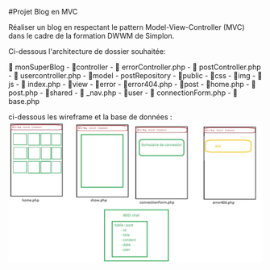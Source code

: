 #Projet Blog en MVC

Réaliser un blog en respectant le pattern Model-View-Controller (MVC) dans le cadre de la formation DWWM de Simplon.

Ci-dessous l'architecture de dossier souhaitée:

📁 monSuperBlog
	- 📁controller
		- 📄 errorController.php
		- 📄 postController.php
		- 📄 usercontroller.php
	- 📁model
		- postRepository
	- 📁public
		- 📁css
		- 📁img
		- 📁js
		- 📄 index.php
	- 📁view
		- 📁error
			- 📄error404.php
		- 📁post
			- 📄home.php
			- 📄 post.php
		- 📁shared
			- 📄 _nav.php
		- 📁user
			- 📄 connectionForm.php
		- 📄 base.php

ci-dessous les wireframe et la base de données :
![Alt text](views&bdd.jpg?raw=true "Title") 